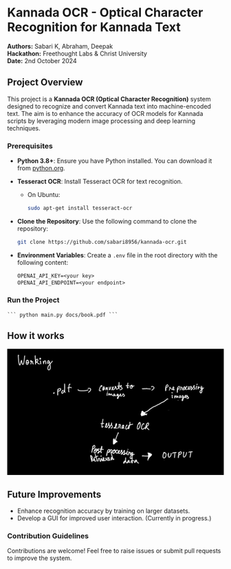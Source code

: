 # Kannada OCR - Optical Character Recognition for Kannada Text

**Authors:** Sabari K, Abraham, Deepak  
**Hackathon:** Freethought Labs & Christ University  
**Date:** 2nd October 2024  

## Project Overview
This project is a **Kannada OCR (Optical Character Recognition)** system designed to recognize and convert Kannada text into machine-encoded text. The aim is to enhance the accuracy of OCR models for Kannada scripts by leveraging modern image processing and deep learning techniques.

### Prerequisites
- **Python 3.8+**: Ensure you have Python installed. You can download it from [python.org](https://www.python.org/downloads/).
- **Tesseract OCR**: Install Tesseract OCR for text recognition.
  - On Ubuntu:
    ```bash
    sudo apt-get install tesseract-ocr
    ```
- **Clone the Repository**: Use the following command to clone the repository:
    ```bash
    git clone https://github.com/sabari8956/kannada-ocr.git
    ```

- **Environment Variables**: Create a `.env` file in the root directory with the following content:
    ```plaintext
    OPENAI_API_KEY=<your key>
    OPENAI_API_ENDPOINT=<your endpoint>
    ```

### Run the Project
    ``` python main.py docs/book.pdf ```

## How it works

![image](.github/working.jpeg)



## Future Improvements 
- Enhance recognition accuracy by training on larger datasets.
- Develop a GUI for improved user interaction. (Currently in progress.)

### Contribution Guidelines
Contributions are welcome! Feel free to raise issues or submit pull requests to improve the system.